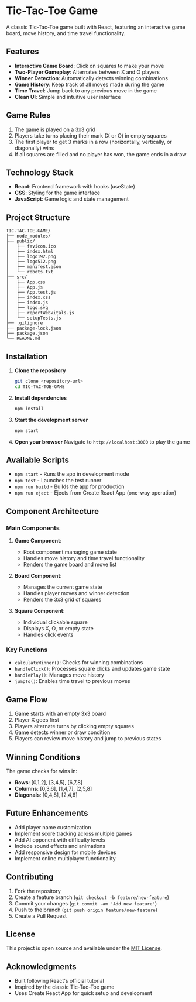 # Tic-Tac-Toe Game

A classic Tic-Tac-Toe game built with React, featuring an interactive game board, move history, and time travel functionality.

## Features

- **Interactive Game Board**: Click on squares to make your move
- **Two-Player Gameplay**: Alternates between X and O players
- **Winner Detection**: Automatically detects winning combinations
- **Game History**: Keep track of all moves made during the game
- **Time Travel**: Jump back to any previous move in the game
- **Clean UI**: Simple and intuitive user interface

## Game Rules

1. The game is played on a 3x3 grid
2. Players take turns placing their mark (X or O) in empty squares
3. The first player to get 3 marks in a row (horizontally, vertically, or diagonally) wins
4. If all squares are filled and no player has won, the game ends in a draw

## Technology Stack

- **React**: Frontend framework with hooks (useState)
- **CSS**: Styling for the game interface
- **JavaScript**: Game logic and state management

## Project Structure

```
TIC-TAC-TOE-GAME/
├── node_modules/
├── public/
│   ├── favicon.ico
│   ├── index.html
│   ├── logo192.png
│   ├── logo512.png
│   ├── manifest.json
│   └── robots.txt
├── src/
│   ├── App.css
│   ├── App.js
│   ├── App.test.js
│   ├── index.css
│   ├── index.js
│   ├── logo.svg
│   ├── reportWebVitals.js
│   └── setupTests.js
├── .gitignore
├── package-lock.json
├── package.json
└── README.md
```

## Installation

1. **Clone the repository**
   ```bash
   git clone <repository-url>
   cd TIC-TAC-TOE-GAME
   ```

2. **Install dependencies**
   ```bash
   npm install
   ```

3. **Start the development server**
   ```bash
   npm start
   ```

4. **Open your browser**
   Navigate to `http://localhost:3000` to play the game

## Available Scripts

- `npm start` - Runs the app in development mode
- `npm test` - Launches the test runner
- `npm run build` - Builds the app for production
- `npm run eject` - Ejects from Create React App (one-way operation)

## Component Architecture

### Main Components

1. **Game Component**: 
   - Root component managing game state
   - Handles move history and time travel functionality
   - Renders the game board and move list

2. **Board Component**:
   - Manages the current game state
   - Handles player moves and winner detection
   - Renders the 3x3 grid of squares

3. **Square Component**:
   - Individual clickable square
   - Displays X, O, or empty state
   - Handles click events

### Key Functions

- `calculateWinner()`: Checks for winning combinations
- `handleClick()`: Processes square clicks and updates game state
- `handlePlay()`: Manages move history
- `jumpTo()`: Enables time travel to previous moves

## Game Flow

1. Game starts with an empty 3x3 board
2. Player X goes first
3. Players alternate turns by clicking empty squares
4. Game detects winner or draw condition
5. Players can review move history and jump to previous states

## Winning Conditions

The game checks for wins in:
- **Rows**: [0,1,2], [3,4,5], [6,7,8]
- **Columns**: [0,3,6], [1,4,7], [2,5,8]
- **Diagonals**: [0,4,8], [2,4,6]

## Future Enhancements

- Add player name customization
- Implement score tracking across multiple games
- Add AI opponent with difficulty levels
- Include sound effects and animations
- Add responsive design for mobile devices
- Implement online multiplayer functionality

## Contributing

1. Fork the repository
2. Create a feature branch (`git checkout -b feature/new-feature`)
3. Commit your changes (`git commit -am 'Add new feature'`)
4. Push to the branch (`git push origin feature/new-feature`)
5. Create a Pull Request

## License

This project is open source and available under the [MIT License](LICENSE).

## Acknowledgments

- Built following React's official tutorial
- Inspired by the classic Tic-Tac-Toe game
- Uses Create React App for quick setup and development
